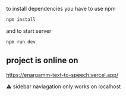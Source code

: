 to install dependencies you have to use npm
```bash
npm install
```
and to start server

```bash
npm run dev
```

## project is online on 
https://enargamm-text-to-speech.vercel.app/

⚠️ sidebar naviagation only works on localhost


